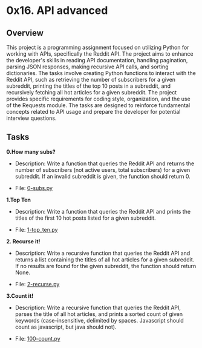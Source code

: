 # 0x16. API advanced


## Overview

This project is a programming assignment focused on utilizing Python for working with APIs, specifically the Reddit API. The project aims to enhance the developer's skills in reading API documentation, handling pagination, parsing JSON responses, making recursive API calls, and sorting dictionaries. The tasks involve creating Python functions to interact with the Reddit API, such as retrieving the number of subscribers for a given subreddit, printing the titles of the top 10 posts in a subreddit, and recursively fetching all hot articles for a given subreddit. The project provides specific requirements for coding style, organization, and the use of the Requests module. The tasks are designed to reinforce fundamental concepts related to API usage and prepare the developer for potential interview questions. 


## Tasks

<b>0.How many subs?</b>

- Description: Write a function that queries the Reddit API and returns the number of subscribers (not active users, total subscribers) for a given subreddit. If an invalid subreddit is given, the function should return 0.

- File: [0-subs.py](./0-subs.py)


<b>1.Top Ten</b>

- Description: Write a function that queries the Reddit API and prints the titles of the first 10 hot posts listed for a given subreddit.

- File: [1-top_ten.py](./1-top_ten.py)


<b>2. Recurse it!</b>

- Description: Write a recursive function that queries the Reddit API and returns a list containing the titles of all hot articles for a given subreddit. If no results are found for the given subreddit, the function should return None.

- File: [2-recurse.py](./2-recurse.py)

<b>3.Count it!</b>

- Description: Write a recursive function that queries the Reddit API, parses the title of all hot articles, and prints a sorted count of given keywords (case-insensitive, delimited by spaces. Javascript should count as javascript, but java should not).

- File: [100-count.py](./100-count.py)
